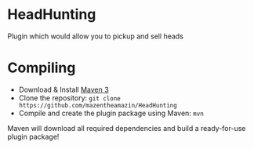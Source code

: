 HeadHunting
===========

Plugin which would allow you to pickup and sell heads

Compiling
=========

- Download & Install [Maven 3](http://maven.apache.org/download.html)
- Clone the repository: `git clone https://github.com/mazentheamazin/HeadHunting`
- Compile and create the plugin package using Maven: `mvn`

Maven will download all required dependencies and build a ready-for-use plugin package!
